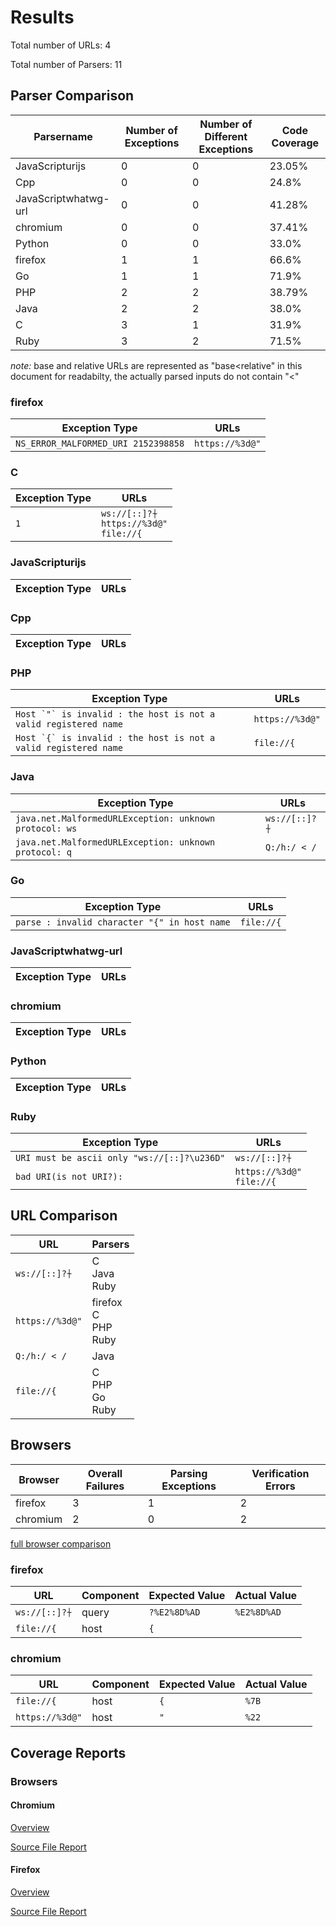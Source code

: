 # Results 

Total number of URLs: 4

Total number of Parsers: 11

## Parser Comparison 

 Parsername | Number of Exceptions | Number of Different Exceptions | Code Coverage 
 --- | --- | --- | ---
JavaScripturijs | 0 | 0 | 23.05% 
Cpp | 0 | 0 | 24.8% 
JavaScriptwhatwg-url | 0 | 0 | 41.28% 
chromium | 0 | 0 | 37.41% 
Python | 0 | 0 | 33.0% 
firefox | 1 | 1 | 66.6% 
Go | 1 | 1 | 71.9% 
PHP | 2 | 2 | 38.79% 
Java | 2 | 2 | 38.0% 
C | 3 | 1 | 31.9% 
Ruby | 3 | 2 | 71.5% 


*note:*  base and relative URLs are represented as "base<relative" in this document for readabilty, the actually parsed inputs do not contain "<" 

### firefox

 Exception Type | URLs 
 --- | --- 
 ``` NS_ERROR_MALFORMED_URI 2152398858 ```  |  ``` https://%3d@" ```  <br> 


### C

 Exception Type | URLs 
 --- | --- 
 ``` 1 ```  |  ``` ws://[::]?⍭ ```  <br> ``` https://%3d@" ```  <br> ``` file://{ ```  <br> 


### JavaScripturijs

 Exception Type | URLs 
 --- | --- 


### Cpp

 Exception Type | URLs 
 --- | --- 


### PHP

 Exception Type | URLs 
 --- | --- 
 ``` Host `"` is invalid : the host is not a valid registered name ```  |  ``` https://%3d@" ```  <br> 
 ``` Host `{` is invalid : the host is not a valid registered name ```  |  ``` file://{ ```  <br> 


### Java

 Exception Type | URLs 
 --- | --- 
 ``` java.net.MalformedURLException: unknown protocol: ws ```  |  ``` ws://[::]?⍭ ```  <br> 
 ``` java.net.MalformedURLException: unknown protocol: q ```  |  ``` Q:/h:/ < / ```  <br> 


### Go

 Exception Type | URLs 
 --- | --- 
 ``` parse : invalid character "{" in host name ```  |  ``` file://{ ```  <br> 


### JavaScriptwhatwg-url

 Exception Type | URLs 
 --- | --- 


### chromium

 Exception Type | URLs 
 --- | --- 


### Python

 Exception Type | URLs 
 --- | --- 


### Ruby

 Exception Type | URLs 
 --- | --- 
 ``` URI must be ascii only "ws://[::]?\u236D" ```  |  ``` ws://[::]?⍭ ```  <br> 
 ``` bad URI(is not URI?):  ```  |  ``` https://%3d@" ```  <br> ``` file://{ ```  <br> 


## URL Comparison 

 URL | Parsers 
 --- | --- 
 ``` ws://[::]?⍭ ```  | C <br>Java <br>Ruby <br>
 ``` https://%3d@" ```  | firefox <br>C <br>PHP <br>Ruby <br>
 ``` Q:/h:/ < / ```  | Java <br>
 ``` file://{ ```  | C <br>PHP <br>Go <br>Ruby <br>

## Browsers

 Browser | Overall Failures | Parsing Exceptions | Verification Errors 
 --- | --- | --- | --- 
firefox | 3 | 1 | 2
chromium | 2 | 0 | 2

[full browser comparison](./browseroverview.html)

### firefox

 URL | Component | Expected Value | Actual Value 
 --- | --- | --- | --- 
 ``` ws://[::]?⍭ ```  | query |  ``` ?%E2%8D%AD ```  |  ``` %E2%8D%AD ``` 
 ``` file://{ ```  | host |  ``` { ```  |  ```  ``` 

### chromium

 URL | Component | Expected Value | Actual Value 
 --- | --- | --- | --- 
 ``` file://{ ```  | host |  ``` { ```  |  ``` %7B ``` 
 ``` https://%3d@" ```  | host |  ``` " ```  |  ``` %22 ``` 

## Coverage Reports 

### Browsers


#### Chromium

[Overview](./chromium/report.html)

[Source File Report](./chromium/url_parse.cc.html)


#### Firefox

[Overview](./firefox/index.html)

[Source File Report](./firefox/nsURLParsers.cpp.gcov.html)

